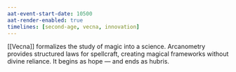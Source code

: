 ```yaml
---
aat-event-start-date: 10500
aat-render-enabled: true
timelines: [second-age, vecna, innovation]
---
```


[[Vecna]] formalizes the study of magic into a science. Arcanometry provides structured laws for spellcraft, creating magical frameworks without divine reliance. It begins as hope — and ends as hubris.
